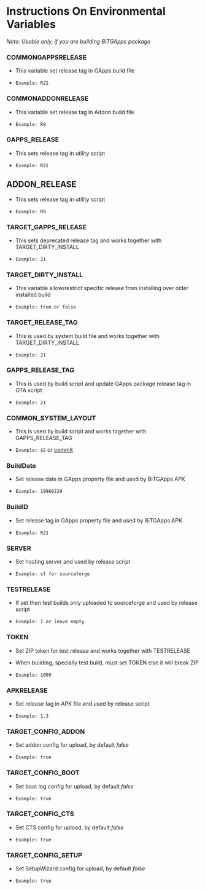# Instructions On Environmental Variables

_Note: Usable only, if you are building BiTGApps package_

### COMMONGAPPSRELEASE

* This variable set release tag in GApps build file

* `Example: R21`

### COMMONADDONRELEASE

* This variable set release tag in Addon build file

* `Example: R9`

### GAPPS_RELEASE

* This sets release tag in utility script

* `Example: R21`

## ADDON_RELEASE

* This sets release tag in utility script

* `Example: R9`

### TARGET_GAPPS_RELEASE

* This sets deprecated release tag and works together with TARGET_DIRTY_INSTALL

* `Example: 21`

### TARGET_DIRTY_INSTALL

* This variable allow/restrict specific release from installing over older installed build

* `Example: true or false`

### TARGET_RELEASE_TAG

* This is used by system build file and works together with TARGET_DIRTY_INSTALL

* `Example: 21`

### GAPPS_RELEASE_TAG

* This is used by build script and update GApps package release tag in OTA script

* `Example: 21`

### COMMON_SYSTEM_LAYOUT

* This is used by build script and works together with GAPPS_RELEASE_TAG

* `Example: $S` or [commit](https://github.com/BiTGApps/BiTGApps-Build/commit/7e38891fe62b2bb02c0ec02a132d9995cbfc70fb)

### BuildDate

* Set release date in GApps property file and used by BiTGApps APK

* `Example: 19960229`

### BuildID

* Set release tag in GApps property file and used by BiTGApps APK

* `Example: R21`

### SERVER

* Set hosting server and used by release script

* `Example: sf for sourceforge`

### TESTRELEASE

* If set then test builds only uploaded to sourceforge and used by release script

* `Example: 1 or leave empty`

### TOKEN

* Set ZIP token for test release and works together with TESTRELEASE

* When building, specially test build, must set TOKEN else it will break ZIP

* `Example: 1009`

### APKRELEASE

* Set release tag in APK file and used by release script

* `Example: 1.3`

### TARGET_CONFIG_ADDON

* Set addon config for upload, by default _false_

* `Example: true`

### TARGET_CONFIG_BOOT

* Set boot log config for upload, by default _false_

* `Example: true`

### TARGET_CONFIG_CTS

* Set CTS config for upload, by default _false_

* `Example: true`

### TARGET_CONFIG_SETUP

* Set SetupWizard config for upload, by default _false_

* `Example: true`
